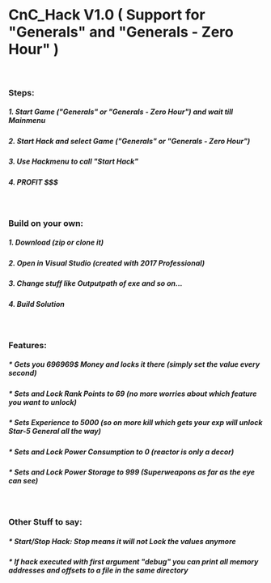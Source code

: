 # CnC_Hack V1.0 ( Support for "Generals" and "Generals - Zero Hour" )
<br/>

### Steps:
##### 1. Start Game ("Generals" or "Generals - Zero Hour") and wait till Mainmenu
##### 2. Start Hack and select Game ("Generals" or "Generals - Zero Hour")
##### 3. Use Hackmenu to call "Start Hack"
##### 4. PROFIT $$$
<br/>

### Build on your own:
##### 1. Download (zip or clone it)
##### 2. Open in Visual Studio (created with 2017 Professional)
##### 3. Change stuff like Outputpath of exe and so on...
##### 4. Build Solution
<br/>

### Features:
##### * Gets you 696969$ Money and locks it there (simply set the value every second)
##### * Sets and Lock Rank Points to 69 (no more worries about which feature you want to unlock)
##### * Sets Experience to 5000 (so on more kill *which gets your exp* will unlock Star-5 General all the way)
##### * Sets and Lock Power Consumption to 0 (reactor is only a decor)
##### * Sets and Lock Power Storage to 999 (Superweapons as far as the eye can see)<br/>
<br/>

### Other Stuff to say:
##### * Start/Stop Hack: Stop means it will not Lock the values anymore
##### * If hack executed with first argument "debug" you can print all memory addresses and offsets to a file in the same directory
 
